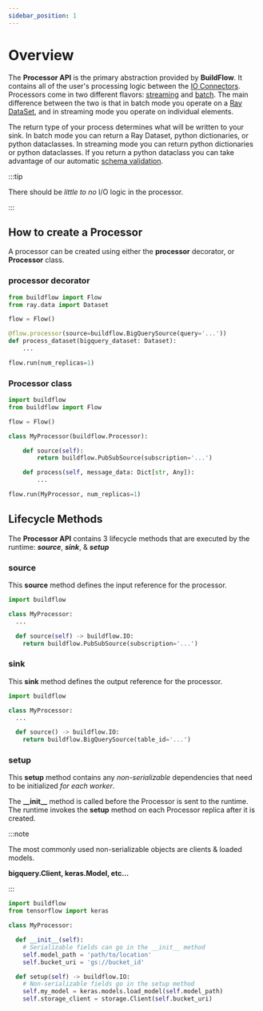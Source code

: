 ```yaml
---
sidebar_position: 1
---
```


# Overview

The **Processor API** is the primary abstraction provided by **BuildFlow**. It contains all of the user's processing logic between the [IO Connectors](io-connectors/overview.md). Processors come in two different flavors: [streaming](./streaming.md) and [batch](./batch.md). The main difference between the two is that in batch mode you operate on a [Ray DataSet](https://docs.ray.io/en/latest/data/dataset.html), and in streaming mode you operate on individual elements.

The return type of your process determines what will be written to your sink. In batch mode you can return a Ray Dataset, python dictionaries, or python dataclasses. In streaming mode you can return python dictionaries or python dataclasses. If you return a python dataclass you can take advantage of our automatic [schema validation](../schema-validation.md).

:::tip

There should be _little to no_ I/O logic in the processor.

:::

## How to create a Processor

A processor can be created using either the **processor** decorator, or **Processor** class.

### processor decorator

```python
from buildflow import Flow
from ray.data import Dataset

flow = Flow()

@flow.processor(source=buildflow.BigQuerySource(query='...'))
def process_dataset(bigquery_dataset: Dataset):
    ...

flow.run(num_replicas=1)

```

### Processor class

```python
import buildflow
from buildflow import Flow

flow = Flow()

class MyProcessor(buildflow.Processor):

    def source(self):
        return buildflow.PubSubSource(subscription='...')

    def process(self, message_data: Dict[str, Any]):
        ...

flow.run(MyProcessor, num_replicas=1)

```

## Lifecycle Methods

The **Processor API** contains 3 lifecycle methods that are executed by the runtime: **_source_**, **_sink_**, & **_setup_**

### source

This **source** method defines the input reference for the processor.

```python
import buildflow

class MyProcessor:
  ...

  def source(self) -> buildflow.IO:
    return buildflow.PubSubSource(subscription='...')

```

### sink

This **sink** method defines the output reference for the processor.

```python
import buildflow

class MyProcessor:
  ...

  def source() -> buildflow.IO:
    return buildflow.BigQuerySource(table_id='...')

```

### setup

This **setup** method contains any _non-serializable_ dependencies that need to be initialized _for each worker_.

The **\_\_init\_\_** method is called before the Processor is sent to the runtime. The runtime invokes the **setup** method on each Processor replica after it is created.

:::note

The most commonly used non-serializable objects are clients & loaded models.

**bigquery.Client, keras.Model, etc...**

:::

```python
import buildflow
from tensorflow import keras

class MyProcessor:

  def __init__(self):
    # Serializable fields can go in the __init__ method
    self.model_path = 'path/to/location'
    self.bucket_uri = 'gs://bucket_id'

  def setup(self) -> buildflow.IO:
    # Non-serializable fields go in the setup method
    self.my_model = keras.models.load_model(self.model_path)
    self.storage_client = storage.Client(self.bucket_uri)

```
